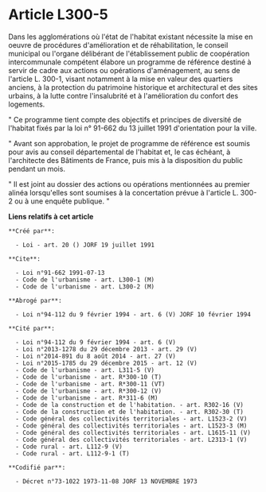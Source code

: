 # Article L300-5

Dans les agglomérations où l'état de l'habitat existant nécessite la mise en oeuvre de procédures d'amélioration et de
réhabilitation, le conseil municipal ou l'organe délibérant de l'établissement public de coopération intercommunale compétent
élabore un programme de référence destiné à servir de cadre aux actions ou opérations d'aménagement, au sens de l'article L.
300-1, visant notamment à la mise en valeur des quartiers anciens, à la protection du patrimoine historique et architectural
et des sites urbains, à la lutte contre l'insalubrité et à l'amélioration du confort des logements.

" Ce programme tient compte des objectifs et principes de diversité de l'habitat fixés par la loi n° 91-662 du 13 juillet
1991 d'orientation pour la ville.

" Avant son approbation, le projet de programme de référence est soumis pour avis au conseil départemental de l'habitat et,
le cas échéant, à l'architecte des Bâtiments de France, puis mis à la disposition du public pendant un mois.

" Il est joint au dossier des actions ou opérations mentionnées au premier alinéa lorsqu'elles sont soumises à la
concertation prévue à l'article L. 300-2 ou à une enquête publique. "

**Liens relatifs à cet article**

	**Créé par**:

	  - Loi - art. 20 () JORF 19 juillet 1991

	**Cite**:

	  - Loi n°91-662 1991-07-13
	  - Code de l'urbanisme - art. L300-1 (M)
	  - Code de l'urbanisme - art. L300-2 (M)

	**Abrogé par**:

	  - Loi n°94-112 du 9 février 1994 - art. 6 (V) JORF 10 février 1994

	**Cité par**:

	  - Loi n°94-112 du 9 février 1994 - art. 6 (V)
	  - Loi n°2013-1278 du 29 décembre 2013 - art. 29 (V)
	  - Loi n°2014-891 du 8 août 2014 - art. 27 (V)
	  - Loi n°2015-1785 du 29 décembre 2015 - art. 12 (V)
	  - Code de l'urbanisme - art. L311-5 (V)
	  - Code de l'urbanisme - art. R*300-10 (T)
	  - Code de l'urbanisme - art. R*300-11 (VT)
	  - Code de l'urbanisme - art. R*300-12 (V)
	  - Code de l'urbanisme - art. R*311-6 (M)
	  - Code de la construction et de l'habitation. - art. R302-16 (V)
	  - Code de la construction et de l'habitation. - art. R302-30 (T)
	  - Code général des collectivités territoriales - art. L1523-2 (V)
	  - Code général des collectivités territoriales - art. L1523-3 (M)
	  - Code général des collectivités territoriales - art. L1615-11 (V)
	  - Code général des collectivités territoriales - art. L2313-1 (V)
	  - Code rural - art. L112-9 (V)
	  - Code rural - art. L112-9-1 (T)

	**Codifié par**:

	  - Décret n°73-1022 1973-11-08 JORF 13 NOVEMBRE 1973
